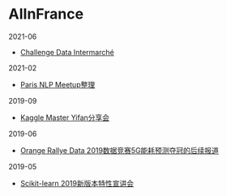 # AIInFrance

2021-06
- [Challenge Data Intermarché](https://github.com/songchangyi/AIInFrance/blob/master/notes/Challenge%20Data%20Intermarch%C3%A9.md)

2021-02
- [Paris NLP Meetup整理](https://github.com/songchangyi/AIInFrance/blob/master/notes/Paris%20NLP%20Meetup.md)

2019-09
- [Kaggle Master Yifan分享会](https://github.com/songchangyi/AIInFrance/blob/master/notes/Learn%20from%20Kaggle%20Master%20Yifan%20-%20Sharing%20meeting.md)

2019-06
- [Orange Rallye Data 2019数据竞赛5G能耗预测夺冠的后续报道](https://github.com/songchangyi/AIInFrance/blob/master/notes/Rally%20Data%20-%20De%20l'%C3%A9nergie%20pour%20la%205G.md)

2019-05
- [Scikit-learn 2019新版本特性宣讲会](https://github.com/songchangyi/AIInFrance/blob/master/notes/Scikit-learn%201st%20workshop%202019%20-%20Menu.md)

